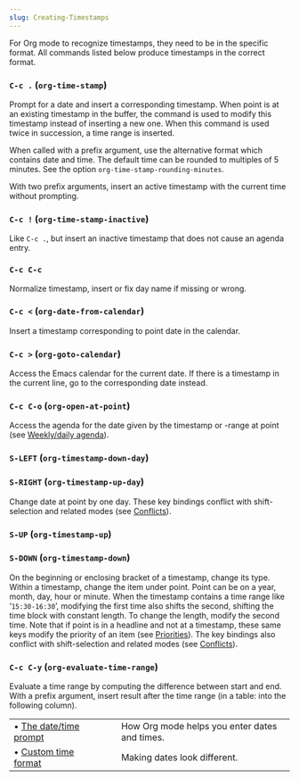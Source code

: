```yaml
---
slug: Creating-Timestamps
---
```


For Org mode to recognize timestamps, they need to be in the specific format. All commands listed below produce timestamps in the correct format.

### `C-c .` (`org-time-stamp`)

Prompt for a date and insert a corresponding timestamp. When point is at an existing timestamp in the buffer, the command is used to modify this timestamp instead of inserting a new one. When this command is used twice in succession, a time range is inserted.

When called with a prefix argument, use the alternative format which contains date and time. The default time can be rounded to multiples of 5 minutes. See the option `org-time-stamp-rounding-minutes`.

With two prefix arguments, insert an active timestamp with the current time without prompting.

### `C-c !` (`org-time-stamp-inactive`)

Like `C-c .`, but insert an inactive timestamp that does not cause an agenda entry.

### `C-c C-c`

Normalize timestamp, insert or fix day name if missing or wrong.

### `C-c <` (`org-date-from-calendar`)

Insert a timestamp corresponding to point date in the calendar.

### `C-c >` (`org-goto-calendar`)

Access the Emacs calendar for the current date. If there is a timestamp in the current line, go to the corresponding date instead.

### `C-c C-o` (`org-open-at-point`)

Access the agenda for the date given by the timestamp or -range at point (see [Weekly/daily agenda](/docs/org/Weekly_002fdaily-agenda)).

### `S-LEFT` (`org-timestamp-down-day`)

### `S-RIGHT` (`org-timestamp-up-day`)

Change date at point by one day. These key bindings conflict with shift-selection and related modes (see [Conflicts](/docs/org/Conflicts)).

### `S-UP` (`org-timestamp-up`)

### `S-DOWN` (`org-timestamp-down`)

On the beginning or enclosing bracket of a timestamp, change its type. Within a timestamp, change the item under point. Point can be on a year, month, day, hour or minute. When the timestamp contains a time range like ‘`15:30-16:30`’, modifying the first time also shifts the second, shifting the time block with constant length. To change the length, modify the second time. Note that if point is in a headline and not at a timestamp, these same keys modify the priority of an item (see [Priorities](/docs/org/Priorities)). The key bindings also conflict with shift-selection and related modes (see [Conflicts](/docs/org/Conflicts)).

### `C-c C-y` (`org-evaluate-time-range`)

Evaluate a time range by computing the difference between start and end. With a prefix argument, insert result after the time range (in a table: into the following column).

|                                                              |    |                                               |
| :----------------------------------------------------------- | -- | :-------------------------------------------- |
| • [The date/time prompt](/docs/org/The-date_002ftime-prompt) |    | How Org mode helps you enter dates and times. |
| • [Custom time format](/docs/org/Custom-time-format)         |    | Making dates look different.                  |
